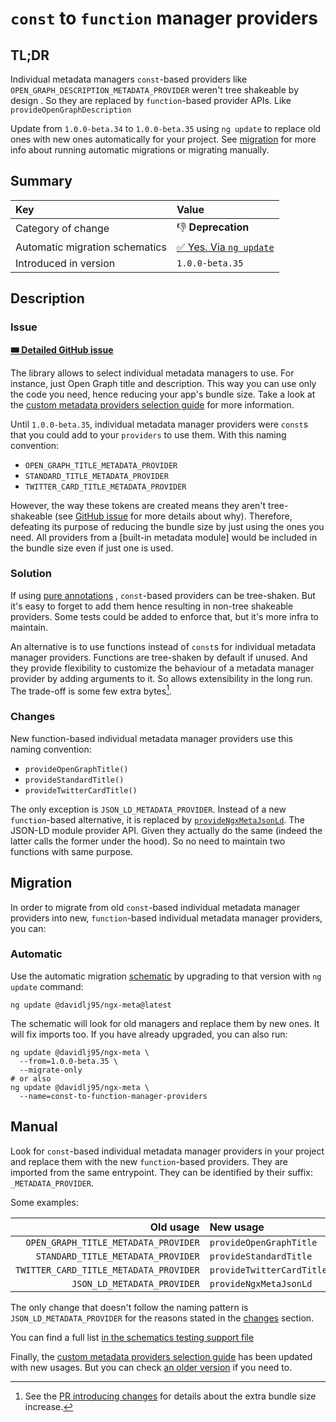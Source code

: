# `const` to `function` manager providers

## TL;DR

Individual metadata managers `const`-based providers like `OPEN_GRAPH_DESCRIPTION_METADATA_PROVIDER` weren't tree shakeable by design . So they are replaced by `function`-based provider APIs. Like `provideOpenGraphDescription`

Update from `1.0.0-beta.34` to `1.0.0-beta.35` using `ng update` to replace old ones with new ones automatically for your project. See [migration](#migration) for more info about running automatic migrations or migrating manually.

## Summary

| Key                            | Value                                 |
| :----------------------------- | :------------------------------------ |
| Category of change             | 👎 **Deprecation**                    |
| Automatic migration schematics | [✅ Yes. Via `ng update`](#automatic) |
| Introduced in version          | `1.0.0-beta.35`                       |

## Description

### Issue

[GitHub issue]: https://github.com/davidlj95/ngx/issues/960

[**🎟️ Detailed GitHub issue**][GitHub issue]

The library allows to select individual metadata managers to use. For instance, just Open Graph title and description. This way you can use only the code you need, hence reducing your app's bundle size. Take a look at the [custom metadata providers selection guide](custom-metadata-providers-selection.md) for more information.

Until `1.0.0-beta.35`, individual metadata manager providers were `const`s that you could add to your `providers` to use them. With this naming convention:

- `OPEN_GRAPH_TITLE_METADATA_PROVIDER`
- `STANDARD_TITLE_METADATA_PROVIDER`
- `TWITTER_CARD_TITLE_METADATA_PROVIDER`

However, the way these tokens are created means they aren't tree-shakeable (see [GitHub issue] for more details about why).
Therefore, defeating its purpose of reducing the bundle size by just using the ones you need. All providers from a [built-in metadata module] would be included in the bundle size even if just one is used.

### Solution

If using [pure annotations](https://terser.org/docs/miscellaneous/#annotations) , `const`-based providers can be tree-shaken. But it's easy to forget to add them hence resulting in non-tree shakeable providers. Some tests could be added to enforce that, but it's more infra to maintain.

An alternative is to use functions instead of `const`s for individual metadata manager providers. Functions are tree-shaken by default if unused. And they provide flexibility to customize the behaviour of a metadata manager provider by adding arguments to it. So allows extensibility in the long run. The trade-off is some few extra bytes[^1].

### Changes

New function-based individual metadata manager providers use this naming convention:

- `provideOpenGraphTitle()`
- `provideStandardTitle()`
- `provideTwitterCardTitle()`

The only exception is `JSON_LD_METADATA_PROVIDER`. Instead of a new `function`-based alternative, it is replaced by [`provideNgxMetaJsonLd`](ngx-meta.providengxmetajsonld.md). The JSON-LD module provider API. Given they actually do the same (indeed the latter calls the former under the hood). So no need to maintain two functions with same purpose.

## Migration

In order to migrate from old `const`-based individual metadata manager providers into new, `function`-based individual metadata manager providers, you can:

### Automatic

Use the automatic migration [schematic](https://angular.dev/tools/cli/schematics) by upgrading to that version with `ng update` command:

```shell
ng update @davidlj95/ngx-meta@latest
```

The schematic will look for old managers and replace them by new ones. It will fix imports too. If you have already upgraded, you can also run:

```shell
ng update @davidlj95/ngx-meta \
  --from=1.0.0-beta.35 \
  --migrate-only
# or also
ng update @davidlj95/ngx-meta \
  --name=const-to-function-manager-providers
```

## Manual

Look for `const`-based individual metadata manager providers in your project and replace them with the new `function`-based providers. They are imported from the same entrypoint. They can be identified by their suffix: `_METADATA_PROVIDER`.

Some examples:

|                              Old usage | New usage                 |
| -------------------------------------: | :------------------------ |
|   `OPEN_GRAPH_TITLE_METADATA_PROVIDER` | `provideOpenGraphTitle`   |
|     `STANDARD_TITLE_METADATA_PROVIDER` | `provideStandardTitle`    |
| `TWITTER_CARD_TITLE_METADATA_PROVIDER` | `provideTwitterCardTitle` |
|            `JSON_LD_METADATA_PROVIDER` | `provideNgxMetaJsonLd`    |

The only change that doesn't follow the naming pattern is `JSON_LD_METADATA_PROVIDER` for the reasons stated in the [changes](#changes) section.

You can find a full list [in the schematics testing support file](https://github.com/davidlj95/ngx/blob/ngx-meta-v1.0.0-beta.32/projects/ngx-meta/schematics/migrations/tree-shakeable-manager-providers/testing/replacements.ts)

Finally, the [custom metadata providers selection guide](custom-metadata-providers-selection.md) has been updated with new usages. But you can check [an older version](https://github.com/davidlj95/ngx/blob/ngx-meta-v1.0.0-beta.31/projects/ngx-meta/docs/content/guides/custom-metadata-providers-selection.md) if you need to.

[^1]: See the [PR introducing changes](https://github.com/davidlj95/ngx/pull/1004) for details about the extra bundle size increase.
